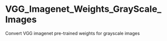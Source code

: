 # VGG_Imagenet_Weights_GrayScale_Images
Convert VGG imagenet pre-trained weights for grayscale images
